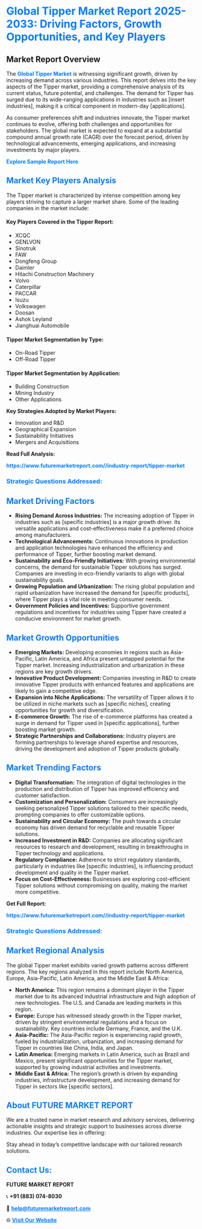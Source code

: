 <h1 style="color: #007BFF;">Global Tipper Market Report 2025-2033: Driving Factors, Growth Opportunities, and Key Players</h1>

<section id="overview">
<h2>Market Report Overview</h2>
<p>The <a href="https://www.futuremarketreport.com//industry-report/tipper-market" style="color: #007BFF; text-decoration: none;"><strong>Global Tipper Market</strong></a> is witnessing significant growth, driven by increasing demand across various industries. This report delves into the key aspects of the Tipper market, providing a comprehensive analysis of its current status, future potential, and challenges. The demand for Tipper has surged due to its wide-ranging applications in industries such as [insert industries], making it a critical component in modern-day [applications].</p>
<p>As consumer preferences shift and industries innovate, the Tipper market continues to evolve, offering both challenges and opportunities for stakeholders. The global market is expected to expand at a substantial compound annual growth rate (CAGR) over the forecast period, driven by technological advancements, emerging applications, and increasing investments by major players.</p>
</section>

<section id="overview">
<p><a href="https://www.futuremarketreport.com//request-sample/reportId=50454" style="color: #007BFF; text-decoration: none;"><strong>Explore Sample Report Here</strong></a></p>
</section>

<section id="key-players">
<h2 style="color: #007BFF;">Market Key Players Analysis</h2>
<p>The Tipper market is characterized by intense competition among key players striving to capture a larger market share. Some of the leading companies in the market include:</p>
<h4>Key Players Covered in the Tipper Report:</h4>
<ul><li>XCQC</li><li>GENLVON</li><li>Sinotruk</li><li>FAW</li><li>Dongfeng Group</li><li>Daimler</li><li>Hitachi Construction Machinery</li><li>Volvo</li><li>Caterpillar</li><li>PACCAR</li><li>Isuzu</li><li>Volkswagen</li><li>Doosan</li><li>Ashok Leyland</li><li>Jianghuai Automobile</li></ul>
<h4>Tipper Market Segmentation by Type:</h4>
<ul><li>On-Road Tipper</li><li>Off-Road Tipper</li></ul>

<h4>Tipper Market Segmentation by Application:</h4>
<ul><li>Building Construction</li><li>Mining Industry</li><li>Other Applications</li></ul>
<p><strong>Key Strategies Adopted by Market Players:</strong></p>
<ul>
<li>Innovation and R&D</li>
<li>Geographical Expansion</li>
<li>Sustainability Initiatives</li>
<li>Mergers and Acquisitions</li>
</ul>
</section>

<section>
<p><strong>Read Full Analysis: </strong></p><a href="https://www.futuremarketreport.com//industry-report/tipper-market" style="color: #007BFF; text-decoration: none;"><strong>https://www.futuremarketreport.com//industry-report/tipper-market</strong></a>
<h3 style="color: #007BFF;">Strategic Questions Addressed:</h3>
</section>

<section id="driving-factors">
<h2 style="color: #007BFF;">Market Driving Factors</h2>
<ul>
<li><strong>Rising Demand Across Industries:</strong> The increasing adoption of Tipper in industries such as [specific industries] is a major growth driver. Its versatile applications and cost-effectiveness make it a preferred choice among manufacturers.</li>
<li><strong>Technological Advancements:</strong> Continuous innovations in production and application technologies have enhanced the efficiency and performance of Tipper, further boosting market demand.</li>
<li><strong>Sustainability and Eco-Friendly Initiatives:</strong> With growing environmental concerns, the demand for sustainable Tipper solutions has surged. Companies are investing in eco-friendly variants to align with global sustainability goals.</li>
<li><strong>Growing Population and Urbanization:</strong> The rising global population and rapid urbanization have increased the demand for [specific products], where Tipper plays a vital role in meeting consumer needs.</li>
<li><strong>Government Policies and Incentives:</strong> Supportive government regulations and incentives for industries using Tipper have created a conducive environment for market growth.</li>
</ul>
</section>

<section id="growth-opportunities">
<h2 style="color: #007BFF;">Market Growth Opportunities</h2>
<ul>
<li><strong>Emerging Markets:</strong> Developing economies in regions such as Asia-Pacific, Latin America, and Africa present untapped potential for the Tipper market. Increasing industrialization and urbanization in these regions are key growth drivers.</li>
<li><strong>Innovative Product Development:</strong> Companies investing in R&D to create innovative Tipper products with enhanced features and applications are likely to gain a competitive edge.</li>
<li><strong>Expansion into Niche Applications:</strong> The versatility of Tipper allows it to be utilized in niche markets such as [specific niches], creating opportunities for growth and diversification.</li>
<li><strong>E-commerce Growth:</strong> The rise of e-commerce platforms has created a surge in demand for Tipper used in [specific applications], further boosting market growth.</li>
<li><strong>Strategic Partnerships and Collaborations:</strong> Industry players are forming partnerships to leverage shared expertise and resources, driving the development and adoption of Tipper products globally.</li>
</ul>
</section>

<section id="trending-factors">
<h2 style="color: #007BFF;">Market Trending Factors</h2>
<ul>
<li><strong>Digital Transformation:</strong> The integration of digital technologies in the production and distribution of Tipper has improved efficiency and customer satisfaction.</li>
<li><strong>Customization and Personalization:</strong> Consumers are increasingly seeking personalized Tipper solutions tailored to their specific needs, prompting companies to offer customizable options.</li>
<li><strong>Sustainability and Circular Economy:</strong> The push towards a circular economy has driven demand for recyclable and reusable Tipper solutions.</li>
<li><strong>Increased Investment in R&D:</strong> Companies are allocating significant resources to research and development, resulting in breakthroughs in Tipper technology and applications.</li>
<li><strong>Regulatory Compliance:</strong> Adherence to strict regulatory standards, particularly in industries like [specific industries], is influencing product development and quality in the Tipper market.</li>
<li><strong>Focus on Cost-Effectiveness:</strong> Businesses are exploring cost-efficient Tipper solutions without compromising on quality, making the market more competitive.</li>
</ul>
</section>

<section>
<p><strong>Get Full Report: </strong></p><a href="https://www.futuremarketreport.com//industry-report/tipper-market" style="color: #007BFF; text-decoration: none;"><strong>https://www.futuremarketreport.com//industry-report/tipper-market</strong></a>
<h3 style="color: #007BFF;">Strategic Questions Addressed:</h3>
</section>


<section id="regional-analysis">
<h2 style="color: #007BFF;">Market Regional Analysis</h2>
<p>The global Tipper market exhibits varied growth patterns across different regions. The key regions analyzed in this report include North America, Europe, Asia-Pacific, Latin America, and the Middle East & Africa:</p>
<ul>
<li><strong>North America:</strong> This region remains a dominant player in the Tipper market due to its advanced industrial infrastructure and high adoption of new technologies. The U.S. and Canada are leading markets in this region.</li>
<li><strong>Europe:</strong> Europe has witnessed steady growth in the Tipper market, driven by stringent environmental regulations and a focus on sustainability. Key countries include Germany, France, and the U.K.</li>
<li><strong>Asia-Pacific:</strong> The Asia-Pacific region is experiencing rapid growth, fueled by industrialization, urbanization, and increasing demand for Tipper in countries like China, India, and Japan.</li>
<li><strong>Latin America:</strong> Emerging markets in Latin America, such as Brazil and Mexico, present significant opportunities for the Tipper market, supported by growing industrial activities and investments.</li>
<li><strong>Middle East & Africa:</strong> The region’s growth is driven by expanding industries, infrastructure development, and increasing demand for Tipper in sectors like [specific sectors].</li>
</ul>
</section>

<footer>
<h2 style="color: #007BFF;">About FUTURE MARKET REPORT</h2>
<p>We are a trusted name in market research and advisory services, delivering actionable insights and strategic support to businesses across diverse industries. Our expertise lies in offering:</p>

<p>Stay ahead in today’s competitive landscape with our tailored research solutions.</p>

<h2 style="color: #007BFF;">Contact Us:</h2>
<p><strong>FUTURE MARKET REPORT</strong></p>
<p>📞 <strong>+91 (883) 074-8030</strong></p>
<p>📧 <strong><a href="mailto:help@futuremarketreport.com" style="color: #007BFF;">help@futuremarketreport.com</a></strong></p>
<p>🌐 <strong><a href="https://www.futuremarketreport.com/" style="color: #007BFF;">Visit Our Website</a></strong></p>
</footer>